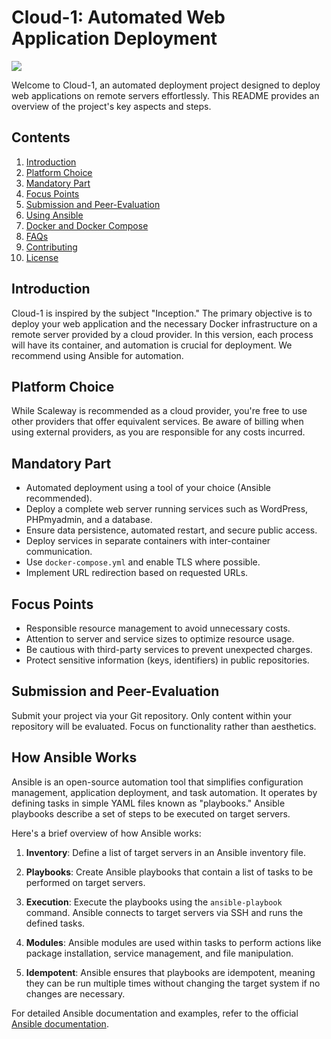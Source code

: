 # Cloud-1: Automated Web Application Deployment

<img src="https://access.redhat.com/sites/default/files/images/image3_14.png" />

Welcome to Cloud-1, an automated deployment project designed to deploy web applications on remote servers effortlessly. This README provides an overview of the project's key aspects and steps.

## Contents
1. [Introduction](#introduction)
2. [Platform Choice](#platform-choice)
3. [Mandatory Part](#mandatory-part)
4. [Focus Points](#focus-points)
5. [Submission and Peer-Evaluation](#submission-and-peer-evaluation)
6. [Using Ansible](#using-ansible)
7. [Docker and Docker Compose](#docker-and-docker-compose)
8. [FAQs](#faqs)
9. [Contributing](#contributing)
10. [License](#license)

## Introduction
Cloud-1 is inspired by the subject "Inception." The primary objective is to deploy your web application and the necessary Docker infrastructure on a remote server provided by a cloud provider. In this version, each process will have its container, and automation is crucial for deployment. We recommend using Ansible for automation.

## Platform Choice
While Scaleway is recommended as a cloud provider, you're free to use other providers that offer equivalent services. Be aware of billing when using external providers, as you are responsible for any costs incurred.

## Mandatory Part
- Automated deployment using a tool of your choice (Ansible recommended).
- Deploy a complete web server running services such as WordPress, PHPmyadmin, and a database.
- Ensure data persistence, automated restart, and secure public access.
- Deploy services in separate containers with inter-container communication.
- Use `docker-compose.yml` and enable TLS where possible.
- Implement URL redirection based on requested URLs.

## Focus Points
- Responsible resource management to avoid unnecessary costs.
- Attention to server and service sizes to optimize resource usage.
- Be cautious with third-party services to prevent unexpected charges.
- Protect sensitive information (keys, identifiers) in public repositories.

## Submission and Peer-Evaluation
Submit your project via your Git repository. Only content within your repository will be evaluated. Focus on functionality rather than aesthetics.

## How Ansible Works
Ansible is an open-source automation tool that simplifies configuration management, application deployment, and task automation. It operates by defining tasks in simple YAML files known as "playbooks." Ansible playbooks describe a set of steps to be executed on target servers.

Here's a brief overview of how Ansible works:
1. **Inventory**: Define a list of target servers in an Ansible inventory file.

2. **Playbooks**: Create Ansible playbooks that contain a list of tasks to be performed on target servers.

3. **Execution**: Execute the playbooks using the `ansible-playbook` command. Ansible connects to target servers via SSH and runs the defined tasks.

4. **Modules**: Ansible modules are used within tasks to perform actions like package installation, service management, and file manipulation.

5. **Idempotent**: Ansible ensures that playbooks are idempotent, meaning they can be run multiple times without changing the target system if no changes are necessary.

For detailed Ansible documentation and examples, refer to the official [Ansible documentation](https://docs.ansible.com/ansible/latest/index.html).
